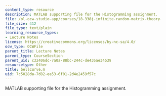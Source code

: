 ```yaml
---
content_type: resource
description: MATLAB supporting file for the Histogramming assignment.
file: /ol-ocw-studio-app/courses/18-338j-infinite-random-matrix-theory-fall-2004/7c5028da7d82ea536f012d4e2459f57c_bellcurve.m
file_size: 412
file_type: text/plain
learning_resource_types:
- Lecture Notes
license: https://creativecommons.org/licenses/by-nc-sa/4.0/
ocw_type: OCWFile
parent_title: Lecture Notes
parent_type: CourseSection
parent_uid: c32406dc-7a0a-88bc-244c-de436ae34539
resourcetype: Other
title: bellcurve.m
uid: 7c5028da-7d82-ea53-6f01-2d4e2459f57c
---
```

MATLAB supporting file for the Histogramming assignment.